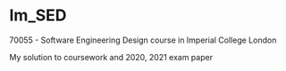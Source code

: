 # Im_SED
70055 - Software Engineering Design course in Imperial College London

My solution to coursework and 2020, 2021 exam paper
